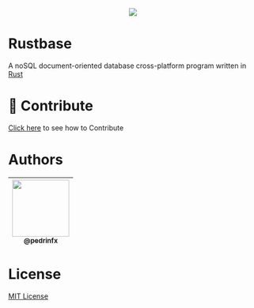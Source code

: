 <div align="center">
    <img src="https://github.com/rustbase.png?size=115">
</div>

# Rustbase
A noSQL document-oriented database cross-platform program written in [Rust](https://www.rust-lang.org/)

# 🔗 Contribute
[Click here](./CONTRIBUTING.md) to see how to Contribute

# Authors
<div align="center">

| [<img src="https://github.com/pedrinfx.png?size=115" width=115><br><sub>@pedrinfx</sub>](https://github.com/pedrinfx)
| :---: |


</div>

# License
[MIT License](./LICENSE)
